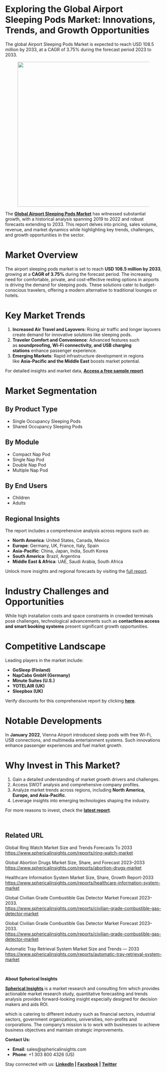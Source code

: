 <h1 id="3bf6" class="pw-post-title fo fp fq bf fr fs ft fu fv fw fx fy fz ga gb gc gd ge gf gg gh gi gj gk gl gm gn go gp gq bk" data-testid="storyTitle" data-selectable-paragraph="">Exploring the Global Airport Sleeping Pods Market: Innovations, Trends, and Growth Opportunities</h1>
<div class="fj fk fl fm fn">
<div class="ab cb">
<div class="ci bh ev ew ex ey">
<p id="b7e9" class="pw-post-body-paragraph lh li fq lj b lk ll lm ln lo lp lq lr ls lt lu lv lw lx ly lz ma mb mc md me fj bk" data-selectable-paragraph="">The global Airport Sleeping Pods Market is expected to reach USD 108.5 million by 2033, at a CAGR of 3.75% during the forecast period 2023 to 2033.</p>
<figure class="mi mj mk ml mm mn mf mg paragraph-image">
<div class="mo mp ed mq bh mr" tabindex="0">
<div class="mf mg mh"><picture><source srcset="https://miro.medium.com/v2/resize:fit:640/format:webp/1*yLkqBl1pBpuilwNYBS_PJg.jpeg 640w, https://miro.medium.com/v2/resize:fit:720/format:webp/1*yLkqBl1pBpuilwNYBS_PJg.jpeg 720w, https://miro.medium.com/v2/resize:fit:750/format:webp/1*yLkqBl1pBpuilwNYBS_PJg.jpeg 750w, https://miro.medium.com/v2/resize:fit:786/format:webp/1*yLkqBl1pBpuilwNYBS_PJg.jpeg 786w, https://miro.medium.com/v2/resize:fit:828/format:webp/1*yLkqBl1pBpuilwNYBS_PJg.jpeg 828w, https://miro.medium.com/v2/resize:fit:1100/format:webp/1*yLkqBl1pBpuilwNYBS_PJg.jpeg 1100w, https://miro.medium.com/v2/resize:fit:1400/format:webp/1*yLkqBl1pBpuilwNYBS_PJg.jpeg 1400w" type="image/webp" sizes="(min-resolution: 4dppx) and (max-width: 700px) 50vw, (-webkit-min-device-pixel-ratio: 4) and (max-width: 700px) 50vw, (min-resolution: 3dppx) and (max-width: 700px) 67vw, (-webkit-min-device-pixel-ratio: 3) and (max-width: 700px) 65vw, (min-resolution: 2.5dppx) and (max-width: 700px) 80vw, (-webkit-min-device-pixel-ratio: 2.5) and (max-width: 700px) 80vw, (min-resolution: 2dppx) and (max-width: 700px) 100vw, (-webkit-min-device-pixel-ratio: 2) and (max-width: 700px) 100vw, 700px" /><source srcset="https://miro.medium.com/v2/resize:fit:640/1*yLkqBl1pBpuilwNYBS_PJg.jpeg 640w, https://miro.medium.com/v2/resize:fit:720/1*yLkqBl1pBpuilwNYBS_PJg.jpeg 720w, https://miro.medium.com/v2/resize:fit:750/1*yLkqBl1pBpuilwNYBS_PJg.jpeg 750w, https://miro.medium.com/v2/resize:fit:786/1*yLkqBl1pBpuilwNYBS_PJg.jpeg 786w, https://miro.medium.com/v2/resize:fit:828/1*yLkqBl1pBpuilwNYBS_PJg.jpeg 828w, https://miro.medium.com/v2/resize:fit:1100/1*yLkqBl1pBpuilwNYBS_PJg.jpeg 1100w, https://miro.medium.com/v2/resize:fit:1400/1*yLkqBl1pBpuilwNYBS_PJg.jpeg 1400w" sizes="(min-resolution: 4dppx) and (max-width: 700px) 50vw, (-webkit-min-device-pixel-ratio: 4) and (max-width: 700px) 50vw, (min-resolution: 3dppx) and (max-width: 700px) 67vw, (-webkit-min-device-pixel-ratio: 3) and (max-width: 700px) 65vw, (min-resolution: 2.5dppx) and (max-width: 700px) 80vw, (-webkit-min-device-pixel-ratio: 2.5) and (max-width: 700px) 80vw, (min-resolution: 2dppx) and (max-width: 700px) 100vw, (-webkit-min-device-pixel-ratio: 2) and (max-width: 700px) 100vw, 700px" data-testid="og" /><img class="bh ko ms c" src="https://miro.medium.com/v2/resize:fit:945/1*yLkqBl1pBpuilwNYBS_PJg.jpeg" alt="" width="700" height="465" /></picture></div>
</div>
</figure>
<p id="b194" class="pw-post-body-paragraph lh li fq lj b lk ll lm ln lo lp lq lr ls lt lu lv lw lx ly lz ma mb mc md me fj bk" data-selectable-paragraph="">The&nbsp;<a class="af mt" href="https://www.sphericalinsights.com/reports/airport-sleeping-pods-market" target="_blank" rel="noopener ugc nofollow"><strong class="lj fr">Global Airport Sleeping Pods Market</strong></a>&nbsp;has witnessed substantial growth, with a historical analysis spanning 2019 to 2022 and robust forecasts extending to 2033. This report delves into pricing, sales volume, revenue, and market dynamics while highlighting key trends, challenges, and growth opportunities in the sector.</p>
<h1 id="5a7b" class="mu mv fq bf mw mx my mz na nb nc nd ne nf ng nh ni nj nk nl nm nn no np nq nr bk" data-selectable-paragraph="">Market Overview</h1>
<p id="7a37" class="pw-post-body-paragraph lh li fq lj b lk ns lm ln lo nt lq lr ls nu lu lv lw nv ly lz ma nw mc md me fj bk" data-selectable-paragraph="">The airport sleeping pods market is set to reach&nbsp;<strong class="lj fr">USD 108.5 million by 2033</strong>, growing at a&nbsp;<strong class="lj fr">CAGR of 3.75%</strong>&nbsp;during the forecast period. The increasing need for comfortable, private, and cost-effective resting options in airports is driving the demand for sleeping pods. These solutions cater to budget-conscious travelers, offering a modern alternative to traditional lounges or hotels.</p>
<h1 id="b3ba" class="mu mv fq bf mw mx my mz na nb nc nd ne nf ng nh ni nj nk nl nm nn no np nq nr bk" data-selectable-paragraph="">Key Market Trends</h1>
<ol class="">
<li id="a5ef" class="lh li fq lj b lk ns lm ln lo nt lq lr ls nu lu lv lw nv ly lz ma nw mc md me nx ny nz bk" data-selectable-paragraph=""><strong class="lj fr">Increased Air Travel and Layovers</strong>: Rising air traffic and longer layovers create demand for innovative solutions like sleeping pods.</li>
<li id="3fe4" class="lh li fq lj b lk oa lm ln lo ob lq lr ls oc lu lv lw od ly lz ma oe mc md me nx ny nz bk" data-selectable-paragraph=""><strong class="lj fr">Traveler Comfort and Convenience</strong>: Advanced features such as&nbsp;<strong class="lj fr">soundproofing, Wi-Fi connectivity, and USB charging stations</strong>&nbsp;enhance passenger experience.</li>
<li id="08ac" class="lh li fq lj b lk oa lm ln lo ob lq lr ls oc lu lv lw od ly lz ma oe mc md me nx ny nz bk" data-selectable-paragraph=""><strong class="lj fr">Emerging Markets</strong>: Rapid infrastructure development in regions like&nbsp;<strong class="lj fr">Asia-Pacific and the Middle East</strong>&nbsp;boosts market potential.</li>
</ol>
<p id="de5f" class="pw-post-body-paragraph lh li fq lj b lk ll lm ln lo lp lq lr ls lt lu lv lw lx ly lz ma mb mc md me fj bk" data-selectable-paragraph="">For detailed insights and market data,&nbsp;<a class="af mt" href="https://www.sphericalinsights.com/request-sample/6034" target="_blank" rel="noopener ugc nofollow"><strong class="lj fr">Access a free sample report</strong></a>.</p>
<h1 id="9ce0" class="mu mv fq bf mw mx my mz na nb nc nd ne nf ng nh ni nj nk nl nm nn no np nq nr bk" data-selectable-paragraph="">Market Segmentation</h1>
<h2 id="abfd" class="of mv fq bf mw og oh oi na oj ok ol ne ls om on oo lw op oq or ma os ot ou ov bk" data-selectable-paragraph="">By Product Type</h2>
<ul class="">
<li id="9228" class="lh li fq lj b lk ns lm ln lo nt lq lr ls nu lu lv lw nv ly lz ma nw mc md me ow ny nz bk" data-selectable-paragraph="">Single Occupancy Sleeping Pods</li>
<li id="3220" class="lh li fq lj b lk oa lm ln lo ob lq lr ls oc lu lv lw od ly lz ma oe mc md me ow ny nz bk" data-selectable-paragraph="">Shared Occupancy Sleeping Pods</li>
</ul>
<h2 id="56ea" class="of mv fq bf mw og oh oi na oj ok ol ne ls om on oo lw op oq or ma os ot ou ov bk" data-selectable-paragraph="">By Module</h2>
<ul class="">
<li id="ff7c" class="lh li fq lj b lk ns lm ln lo nt lq lr ls nu lu lv lw nv ly lz ma nw mc md me ow ny nz bk" data-selectable-paragraph="">Compact Nap Pod</li>
<li id="42b0" class="lh li fq lj b lk oa lm ln lo ob lq lr ls oc lu lv lw od ly lz ma oe mc md me ow ny nz bk" data-selectable-paragraph="">Single Nap Pod</li>
<li id="557a" class="lh li fq lj b lk oa lm ln lo ob lq lr ls oc lu lv lw od ly lz ma oe mc md me ow ny nz bk" data-selectable-paragraph="">Double Nap Pod</li>
<li id="2fe7" class="lh li fq lj b lk oa lm ln lo ob lq lr ls oc lu lv lw od ly lz ma oe mc md me ow ny nz bk" data-selectable-paragraph="">Multiple Nap Pod</li>
</ul>
<h2 id="ad44" class="of mv fq bf mw og oh oi na oj ok ol ne ls om on oo lw op oq or ma os ot ou ov bk" data-selectable-paragraph="">By End Users</h2>
<ul class="">
<li id="0295" class="lh li fq lj b lk ns lm ln lo nt lq lr ls nu lu lv lw nv ly lz ma nw mc md me ow ny nz bk" data-selectable-paragraph="">Children</li>
<li id="669c" class="lh li fq lj b lk oa lm ln lo ob lq lr ls oc lu lv lw od ly lz ma oe mc md me ow ny nz bk" data-selectable-paragraph="">Adults</li>
</ul>
<h2 id="decd" class="of mv fq bf mw og oh oi na oj ok ol ne ls om on oo lw op oq or ma os ot ou ov bk" data-selectable-paragraph="">Regional Insights</h2>
<p id="6bcf" class="pw-post-body-paragraph lh li fq lj b lk ns lm ln lo nt lq lr ls nu lu lv lw nv ly lz ma nw mc md me fj bk" data-selectable-paragraph="">The report includes a comprehensive analysis across regions such as:</p>
<ul class="">
<li id="47dc" class="lh li fq lj b lk ll lm ln lo lp lq lr ls lt lu lv lw lx ly lz ma mb mc md me ow ny nz bk" data-selectable-paragraph=""><strong class="lj fr">North America</strong>: United States, Canada, Mexico</li>
<li id="9c61" class="lh li fq lj b lk oa lm ln lo ob lq lr ls oc lu lv lw od ly lz ma oe mc md me ow ny nz bk" data-selectable-paragraph=""><strong class="lj fr">Europe</strong>: Germany, UK, France, Italy, Spain</li>
<li id="6c03" class="lh li fq lj b lk oa lm ln lo ob lq lr ls oc lu lv lw od ly lz ma oe mc md me ow ny nz bk" data-selectable-paragraph=""><strong class="lj fr">Asia-Pacific</strong>: China, Japan, India, South Korea</li>
<li id="5749" class="lh li fq lj b lk oa lm ln lo ob lq lr ls oc lu lv lw od ly lz ma oe mc md me ow ny nz bk" data-selectable-paragraph=""><strong class="lj fr">South America</strong>: Brazil, Argentina</li>
<li id="4f1e" class="lh li fq lj b lk oa lm ln lo ob lq lr ls oc lu lv lw od ly lz ma oe mc md me ow ny nz bk" data-selectable-paragraph=""><strong class="lj fr">Middle East &amp; Africa</strong>: UAE, Saudi Arabia, South Africa</li>
</ul>
<p id="5e79" class="pw-post-body-paragraph lh li fq lj b lk ll lm ln lo lp lq lr ls lt lu lv lw lx ly lz ma mb mc md me fj bk" data-selectable-paragraph="">Unlock more insights and regional forecasts by visiting the&nbsp;<a class="af mt" href="https://www.sphericalinsights.com/reports/airport-sleeping-pods-market" target="_blank" rel="noopener ugc nofollow">full report</a>.</p>
<h1 id="ca08" class="mu mv fq bf mw mx my mz na nb nc nd ne nf ng nh ni nj nk nl nm nn no np nq nr bk" data-selectable-paragraph="">Industry Challenges and Opportunities</h1>
<p id="9c93" class="pw-post-body-paragraph lh li fq lj b lk ns lm ln lo nt lq lr ls nu lu lv lw nv ly lz ma nw mc md me fj bk" data-selectable-paragraph="">While high installation costs and space constraints in crowded terminals pose challenges, technological advancements such as&nbsp;<strong class="lj fr">contactless access and smart booking systems</strong>&nbsp;present significant growth opportunities.</p>
<h1 id="67ff" class="mu mv fq bf mw mx my mz na nb nc nd ne nf ng nh ni nj nk nl nm nn no np nq nr bk" data-selectable-paragraph="">Competitive Landscape</h1>
<p id="4f59" class="pw-post-body-paragraph lh li fq lj b lk ns lm ln lo nt lq lr ls nu lu lv lw nv ly lz ma nw mc md me fj bk" data-selectable-paragraph="">Leading players in the market include:</p>
<ul class="">
<li id="39d8" class="lh li fq lj b lk ll lm ln lo lp lq lr ls lt lu lv lw lx ly lz ma mb mc md me ow ny nz bk" data-selectable-paragraph=""><strong class="lj fr">GoSleep (Finland)</strong></li>
<li id="6b29" class="lh li fq lj b lk oa lm ln lo ob lq lr ls oc lu lv lw od ly lz ma oe mc md me ow ny nz bk" data-selectable-paragraph=""><strong class="lj fr">NapCabs GmbH (Germany)</strong></li>
<li id="641e" class="lh li fq lj b lk oa lm ln lo ob lq lr ls oc lu lv lw od ly lz ma oe mc md me ow ny nz bk" data-selectable-paragraph=""><strong class="lj fr">Minute Suites (U.S.)</strong></li>
<li id="f18a" class="lh li fq lj b lk oa lm ln lo ob lq lr ls oc lu lv lw od ly lz ma oe mc md me ow ny nz bk" data-selectable-paragraph=""><strong class="lj fr">YOTELAIR (UK)</strong></li>
<li id="d256" class="lh li fq lj b lk oa lm ln lo ob lq lr ls oc lu lv lw od ly lz ma oe mc md me ow ny nz bk" data-selectable-paragraph=""><strong class="lj fr">Sleepbox (UK)</strong></li>
</ul>
<p id="347c" class="pw-post-body-paragraph lh li fq lj b lk ll lm ln lo lp lq lr ls lt lu lv lw lx ly lz ma mb mc md me fj bk" data-selectable-paragraph="">Verify discounts for this comprehensive report by clicking&nbsp;<a class="af mt" href="https://www.sphericalinsights.com/request-discount/6034" target="_blank" rel="noopener ugc nofollow"><strong class="lj fr">here</strong></a>.</p>
<h1 id="f20a" class="mu mv fq bf mw mx my mz na nb nc nd ne nf ng nh ni nj nk nl nm nn no np nq nr bk" data-selectable-paragraph="">Notable Developments</h1>
<p id="2699" class="pw-post-body-paragraph lh li fq lj b lk ns lm ln lo nt lq lr ls nu lu lv lw nv ly lz ma nw mc md me fj bk" data-selectable-paragraph="">In&nbsp;<strong class="lj fr">January 2022</strong>, Vienna Airport introduced sleep pods with free Wi-Fi, USB connections, and multimedia entertainment systems. Such innovations enhance passenger experiences and fuel market growth.</p>
<h1 id="97fb" class="mu mv fq bf mw mx my mz na nb nc nd ne nf ng nh ni nj nk nl nm nn no np nq nr bk" data-selectable-paragraph="">Why Invest in This Market?</h1>
<ol class="">
<li id="19c0" class="lh li fq lj b lk ns lm ln lo nt lq lr ls nu lu lv lw nv ly lz ma nw mc md me nx ny nz bk" data-selectable-paragraph="">Gain a detailed understanding of market growth drivers and challenges.</li>
<li id="5c4c" class="lh li fq lj b lk oa lm ln lo ob lq lr ls oc lu lv lw od ly lz ma oe mc md me nx ny nz bk" data-selectable-paragraph="">Access SWOT analysis and comprehensive company profiles.</li>
<li id="d88d" class="lh li fq lj b lk oa lm ln lo ob lq lr ls oc lu lv lw od ly lz ma oe mc md me nx ny nz bk" data-selectable-paragraph="">Analyze market trends across regions, including&nbsp;<strong class="lj fr">North America, Europe, and Asia-Pacific</strong>.</li>
<li id="6a57" class="lh li fq lj b lk oa lm ln lo ob lq lr ls oc lu lv lw od ly lz ma oe mc md me nx ny nz bk" data-selectable-paragraph="">Leverage insights into emerging technologies shaping the industry.</li>
</ol>
<p id="158f" class="pw-post-body-paragraph lh li fq lj b lk ll lm ln lo lp lq lr ls lt lu lv lw lx ly lz ma mb mc md me fj bk" data-selectable-paragraph="">For more reasons to invest, check the&nbsp;<a class="af mt" href="https://www.sphericalinsights.com/reports/airport-sleeping-pods-market" target="_blank" rel="noopener ugc nofollow"><strong class="lj fr">latest report</strong></a>.</p>
</div>
</div>
</div>
<div class="ab cb ox oy oz pa">&nbsp;</div>
<div class="fj fk fl fm fn">
<div class="ab cb">
<div class="ci bh ev ew ex ey">
<h2 id="2af3" class="of mv fq bf mw og oh oi na oj ok ol ne ls om on oo lw op oq or ma os ot ou ov bk" data-selectable-paragraph="">Related URL</h2>
<p id="03c4" class="pw-post-body-paragraph lh li fq lj b lk ns lm ln lo nt lq lr ls nu lu lv lw nv ly lz ma nw mc md me fj bk" data-selectable-paragraph="">Global Ring Watch Market Size and Trends Forecasts To 2033<br /><a class="af mt" href="https://www.sphericalinsights.com/reports/ring-watch-market" target="_blank" rel="noopener ugc nofollow">https://www.sphericalinsights.com/reports/ring-watch-market</a></p>
<p id="f9a4" class="pw-post-body-paragraph lh li fq lj b lk ll lm ln lo lp lq lr ls lt lu lv lw lx ly lz ma mb mc md me fj bk" data-selectable-paragraph="">Global Abortion Drugs Market Size, Share, and Forecast 2023&ndash;2033<br /><a class="af mt" href="https://www.sphericalinsights.com/reports/abortion-drugs-market" target="_blank" rel="noopener ugc nofollow">https://www.sphericalinsights.com/reports/abortion-drugs-market</a></p>
<p id="7290" class="pw-post-body-paragraph lh li fq lj b lk ll lm ln lo lp lq lr ls lt lu lv lw lx ly lz ma mb mc md me fj bk" data-selectable-paragraph="">Healthcare Information System Market Size, Share, Growth Report-2033<br /><a class="af mt" href="https://www.sphericalinsights.com/reports/healthcare-information-system-market" target="_blank" rel="noopener ugc nofollow">https://www.sphericalinsights.com/reports/healthcare-information-system-market</a></p>
<p id="e8e1" class="pw-post-body-paragraph lh li fq lj b lk ll lm ln lo lp lq lr ls lt lu lv lw lx ly lz ma mb mc md me fj bk" data-selectable-paragraph="">Global Civilian Grade Combustible Gas Detector Market Forecast 2023&ndash;2033.<br /><a class="af mt" href="https://www.sphericalinsights.com/reports/civilian-grade-combustible-gas-detector-market" target="_blank" rel="noopener ugc nofollow">https://www.sphericalinsights.com/reports/civilian-grade-combustible-gas-detector-market</a></p>
<p id="8e8b" class="pw-post-body-paragraph lh li fq lj b lk ll lm ln lo lp lq lr ls lt lu lv lw lx ly lz ma mb mc md me fj bk" data-selectable-paragraph="">Global Civilian Grade Combustible Gas Detector Market Forecast 2023&ndash;2033.<br /><a class="af mt" href="https://www.sphericalinsights.com/reports/civilian-grade-combustible-gas-detector-market" target="_blank" rel="noopener ugc nofollow">https://www.sphericalinsights.com/reports/civilian-grade-combustible-gas-detector-market</a></p>
<p id="75d8" class="pw-post-body-paragraph lh li fq lj b lk ll lm ln lo lp lq lr ls lt lu lv lw lx ly lz ma mb mc md me fj bk" data-selectable-paragraph="">Automatic Tray Retrieval System Market Size and Trends &mdash; 2033<br /><a class="af mt" href="https://www.sphericalinsights.com/reports/automatic-tray-retrieval-system-market" target="_blank" rel="noopener ugc nofollow">https://www.sphericalinsights.com/reports/automatic-tray-retrieval-system-market</a></p>
</div>
</div>
</div>
<div class="ab cb ox oy oz pa">&nbsp;</div>
<div class="fj fk fl fm fn">
<div class="ab cb">
<div class="ci bh ev ew ex ey">
<p id="6e8d" class="pw-post-body-paragraph lh li fq lj b lk ll lm ln lo lp lq lr ls lt lu lv lw lx ly lz ma mb mc md me fj bk" data-selectable-paragraph=""><strong class="lj fr">About Spherical Insights</strong></p>
<p id="b864" class="pw-post-body-paragraph lh li fq lj b lk ll lm ln lo lp lq lr ls lt lu lv lw lx ly lz ma mb mc md me fj bk" data-selectable-paragraph=""><a class="af mt" href="https://www.sphericalinsights.com/" target="_blank" rel="noopener ugc nofollow"><strong class="lj fr">Spherical Insights</strong></a><strong class="lj fr">&nbsp;</strong>is a market research and consulting firm which provides actionable market research study, quantitative forecasting and trends analysis provides forward-looking insight especially designed for decision makers and aids ROI.</p>
<p id="b505" class="pw-post-body-paragraph lh li fq lj b lk ll lm ln lo lp lq lr ls lt lu lv lw lx ly lz ma mb mc md me fj bk" data-selectable-paragraph="">which is catering to different industry such as financial sectors, industrial sectors, government organizations, universities, non-profits and corporations. The company&rsquo;s mission is to work with businesses to achieve business objectives and maintain strategic improvements.</p>
<p id="1c08" class="pw-post-body-paragraph lh li fq lj b lk ll lm ln lo lp lq lr ls lt lu lv lw lx ly lz ma mb mc md me fj bk" data-selectable-paragraph=""><strong class="lj fr">Contact Us:</strong></p>
<ul class="">
<li id="667e" class="lh li fq lj b lk ll lm ln lo lp lq lr ls lt lu lv lw lx ly lz ma mb mc md me ow ny nz bk" data-selectable-paragraph=""><strong class="lj fr">Email</strong>: sales@sphericalinsights.com</li>
<li id="430d" class="lh li fq lj b lk oa lm ln lo ob lq lr ls oc lu lv lw od ly lz ma oe mc md me ow ny nz bk" data-selectable-paragraph=""><strong class="lj fr">Phone</strong>: +1 303 800 4326 (US)</li>
</ul>
<p id="05fa" class="pw-post-body-paragraph lh li fq lj b lk ll lm ln lo lp lq lr ls lt lu lv lw lx ly lz ma mb mc md me fj bk" data-selectable-paragraph="">Stay connected with us:&nbsp;<a class="af mt" href="https://www.linkedin.com/company/spherical-insight/" target="_blank" rel="noopener ugc nofollow"><strong class="lj fr">LinkedIn</strong></a><strong class="lj fr">&nbsp;|&nbsp;</strong><a class="af mt" href="https://www.facebook.com/sphericalinsights22" target="_blank" rel="noopener ugc nofollow"><strong class="lj fr">Facebook</strong></a><strong class="lj fr">&nbsp;|&nbsp;</strong><a class="af mt" href="https://twitter.com/SInsights_US" target="_blank" rel="noopener ugc nofollow"><strong class="lj fr">Twitter</strong></a></p>
</div>
</div>
</div>
